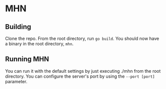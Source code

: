 # MHN

## Building

Clone the repo. From the root directory, run `go build`. You should now have a binary in the root directory, `mhn`.

## Running MHN

You can run it with the default settings by just executing ./mhn from the root directory. You can configure the server's port by using the `--port [port]` parameter.
